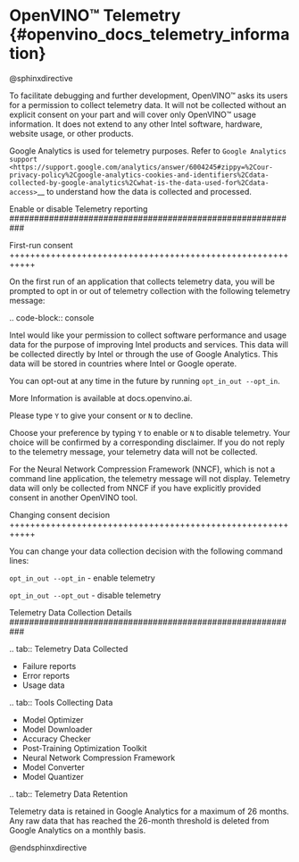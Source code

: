 # OpenVINO™ Telemetry {#openvino_docs_telemetry_information}

@sphinxdirective

To facilitate debugging and further development, OpenVINO™ asks its users for 
a permission to collect telemetry data. It will not be collected 
without an explicit consent on your part and will cover only OpenVINO™ usage information.
It does not extend to any other Intel software, hardware, website usage, or other products. 

Google Analytics is used for telemetry purposes. Refer to 
`Google Analytics support <https://support.google.com/analytics/answer/6004245#zippy=%2Cour-privacy-policy%2Cgoogle-analytics-cookies-and-identifiers%2Cdata-collected-by-google-analytics%2Cwhat-is-the-data-used-for%2Cdata-access>`__ to understand how the data is collected and processed.

Enable or disable Telemetry reporting
###########################################################

First-run consent
+++++++++++++++++++++++++++++++++++++++++++++++++++++++++++

On the first run of an application that collects telemetry data, you will be prompted 
to opt in or out of telemetry collection with the following telemetry message: 

.. code-block:: console

   Intel would like your permission to collect software performance and usage data
   for the purpose of improving Intel products and services. This data will be collected
   directly by Intel or through the use of Google Analytics. This data will be stored 
   in countries where Intel or Google operate.

   You can opt-out at any time in the future by running ``opt_in_out --opt_in``.
   
   More Information is available at docs.openvino.ai.

   Please type ``Y`` to give your consent or ``N`` to decline.

Choose your preference by typing ``Y`` to enable or ``N`` to disable telemetry. Your choice will 
be confirmed by a corresponding disclaimer. If you do not reply to the telemetry message, 
your telemetry data will not be collected. 

For the Neural Network Compression Framework (NNCF), which is not a command line application, 
the telemetry message will not display. Telemetry data will only be collected from NNCF 
if you have explicitly provided consent in another OpenVINO tool.


Changing consent decision
+++++++++++++++++++++++++++++++++++++++++++++++++++++++++++

You can change your data collection decision with the following command lines: 

``opt_in_out --opt_in`` - enable telemetry

``opt_in_out --opt_out`` - disable telemetry


Telemetry Data Collection Details
###########################################################


.. tab:: Telemetry Data Collected 

   * Failure reports 
   * Error reports 
   * Usage data 

.. tab:: Tools Collecting Data

   * Model Optimizer 
   * Model Downloader 
   * Accuracy Checker 
   * Post-Training Optimization Toolkit 
   * Neural Network Compression Framework
   * Model Converter
   * Model Quantizer

.. tab:: Telemetry Data Retention

   Telemetry data is retained in Google Analytics for a maximum of 26 months.
   Any raw data that has reached the 26-month threshold is deleted from Google Analytics on a monthly basis.  


@endsphinxdirective